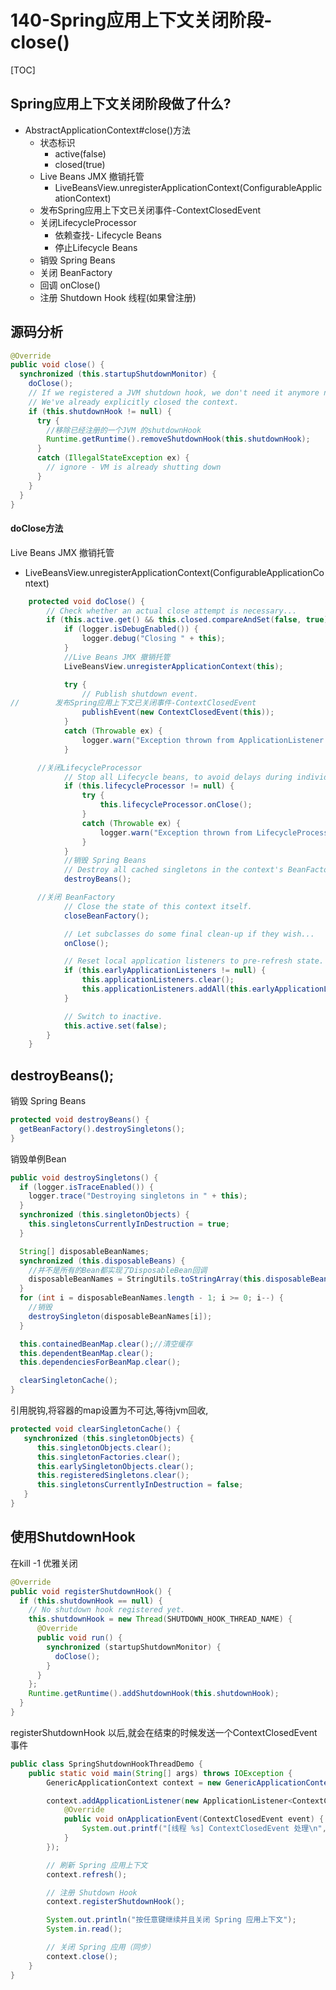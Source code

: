 # 140-Spring应用上下文关闭阶段-close()

[TOC]

## Spring应用上下文关闭阶段做了什么?

- AbstractApplicationContext#close()方法
  - 状态标识
    - active(false)
    - closed(true)
  - Live Beans JMX 撤销托管
    - LiveBeansView.unregisterApplicationContext(ConfigurableApplicationContext)
  - 发布Spring应用上下文已关闭事件-ContextClosedEvent
  - 关闭LifecycleProcessor
    - 依赖查找- Lifecycle Beans
    - 停止Lifecycle Beans
  - 销毁 Spring Beans
  - 关闭 BeanFactory
  - 回调 onClose()
  - 注册 Shutdown Hook 线程(如果曾注册)

## 源码分析

```java
@Override
public void close() {
  synchronized (this.startupShutdownMonitor) {
    doClose();
    // If we registered a JVM shutdown hook, we don't need it anymore now:
    // We've already explicitly closed the context.
    if (this.shutdownHook != null) {
      try {
        //移除已经注册的一个JVM 的shutdownHook
        Runtime.getRuntime().removeShutdownHook(this.shutdownHook);
      }
      catch (IllegalStateException ex) {
        // ignore - VM is already shutting down
      }
    }
  }
}
```

#### doClose方法

Live Beans JMX 撤销托管

- LiveBeansView.unregisterApplicationContext(ConfigurableApplicationContext)

```java
	protected void doClose() {
		// Check whether an actual close attempt is necessary...
		if (this.active.get() && this.closed.compareAndSet(false, true)) {
			if (logger.isDebugEnabled()) {
				logger.debug("Closing " + this);
			}
			//Live Beans JMX 撤销托管
			LiveBeansView.unregisterApplicationContext(this);

			try {
				// Publish shutdown event.
//        发布Spring应用上下文已关闭事件-ContextClosedEvent
				publishEvent(new ContextClosedEvent(this));
			}
			catch (Throwable ex) {
				logger.warn("Exception thrown from ApplicationListener handling ContextClosedEvent", ex);
			}

      //关闭LifecycleProcessor
			// Stop all Lifecycle beans, to avoid delays during individual destruction.
			if (this.lifecycleProcessor != null) {
				try {
					this.lifecycleProcessor.onClose();
				}
				catch (Throwable ex) {
					logger.warn("Exception thrown from LifecycleProcessor on context close", ex);
				}
			}
			//销毁 Spring Beans
			// Destroy all cached singletons in the context's BeanFactory.
			destroyBeans();

      //关闭 BeanFactory
			// Close the state of this context itself.
			closeBeanFactory();

			// Let subclasses do some final clean-up if they wish...
			onClose();

			// Reset local application listeners to pre-refresh state.
			if (this.earlyApplicationListeners != null) {
				this.applicationListeners.clear();
				this.applicationListeners.addAll(this.earlyApplicationListeners);
			}

			// Switch to inactive.
			this.active.set(false);
		}
	}
```

## destroyBeans();

销毁 Spring Beans

```java
protected void destroyBeans() {
  getBeanFactory().destroySingletons();
}
```

销毁单例Bean

```java
public void destroySingletons() {
  if (logger.isTraceEnabled()) {
    logger.trace("Destroying singletons in " + this);
  }
  synchronized (this.singletonObjects) {
    this.singletonsCurrentlyInDestruction = true;
  }

  String[] disposableBeanNames;
  synchronized (this.disposableBeans) {
    //并不是所有的Bean都实现了DisposableBean回调
    disposableBeanNames = StringUtils.toStringArray(this.disposableBeans.keySet());
  }
  for (int i = disposableBeanNames.length - 1; i >= 0; i--) {
    //销毁
    destroySingleton(disposableBeanNames[i]);
  }

  this.containedBeanMap.clear();//清空缓存
  this.dependentBeanMap.clear();
  this.dependenciesForBeanMap.clear();

  clearSingletonCache();
}
```

引用脱钩,将容器的map设置为不可达,等待jvm回收,

```java
protected void clearSingletonCache() {
   synchronized (this.singletonObjects) {
      this.singletonObjects.clear();
      this.singletonFactories.clear();
      this.earlySingletonObjects.clear();
      this.registeredSingletons.clear();
      this.singletonsCurrentlyInDestruction = false;
   }
}
```

## 使用ShutdownHook

在kill -1 优雅关闭

```java
@Override
public void registerShutdownHook() {
  if (this.shutdownHook == null) {
    // No shutdown hook registered yet.
    this.shutdownHook = new Thread(SHUTDOWN_HOOK_THREAD_NAME) {
      @Override
      public void run() {
        synchronized (startupShutdownMonitor) {
          doClose();
        }
      }
    };
    Runtime.getRuntime().addShutdownHook(this.shutdownHook);
  }
}
```

registerShutdownHook 以后,就会在结束的时候发送一个ContextClosedEvent事件

```java
public class SpringShutdownHookThreadDemo {
    public static void main(String[] args) throws IOException {
        GenericApplicationContext context = new GenericApplicationContext();

        context.addApplicationListener(new ApplicationListener<ContextClosedEvent>() {
            @Override
            public void onApplicationEvent(ContextClosedEvent event) {
                System.out.printf("[线程 %s] ContextClosedEvent 处理\n", Thread.currentThread().getName());
            }
        });

        // 刷新 Spring 应用上下文
        context.refresh();

        // 注册 Shutdown Hook
        context.registerShutdownHook();

        System.out.println("按任意键继续并且关闭 Spring 应用上下文");
        System.in.read();

        // 关闭 Spring 应用（同步）
        context.close();
    }
}
```

